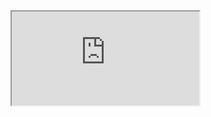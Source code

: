 <iframe src="https://crm.eblasoft.com.tr/?entryPoint=changeLog&exId=64ef04e1cce6f0281" allowfullscreen></iframe>